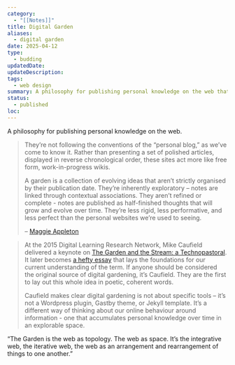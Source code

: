 ```yaml
---
category:
  - "[[Notes]]"
title: Digital Garden
aliases:
  - digital garden
date: 2025-04-12
type:
  - budding
updatedDate: 
updateDescription: 
tags: 
  - web design
summary: A philosophy for publishing personal knowledge on the web that draws on the metaphor of the garden – a space that grows and changes over time as opposed to the 'stream' of linear and time based posts.
status:
  - published
loc:
---
```


A philosophy for publishing personal knowledge on the web. 

> They’re not following the conventions of the “personal blog,” as we’ve come to know it. Rather than presenting a set of polished articles, displayed in reverse chronological order, these sites act more like free form, work-in-progress wikis.
> 
> A garden is a collection of evolving ideas that aren’t strictly organised by their publication date. They’re inherently exploratory – notes are linked through contextual associations. They aren’t refined or complete - notes are published as half-finished thoughts that will grow and evolve over time. They’re less rigid, less performative, and less perfect than the personal websites we’re used to seeing.
> 
> – [Maggie Appleton](https://maggieappleton.com/garden-history)

> At the 2015 Digital Learning Research Network, Mike Caufield delivered a keynote on [The Garden and the Stream: a Technopastoral](https://www.youtube.com/watch?v=ckv_CjyKyZY&feature=emb_logo). It later becomes [a hefty essay](https://hapgood.us/2015/10/17/the-garden-and-the-stream-a-technopastoral/) that lays the foundations for our current understanding of the term. If anyone should be considered the original source of digital gardening, it’s Caufield. They are the first to lay out this whole idea in poetic, coherent words.
> 
> Caufield makes clear digital gardening is not about specific tools – it’s not a Wordpress plugin, Gastby theme, or Jekyll template. It’s a different way of thinking about our online behaviour around information - one that accumulates personal knowledge over time in an explorable space.

“The Garden is the web as topology. The web as space. It’s the integrative web, the iterative web, the web as an arrangement and rearrangement of things to one another.”